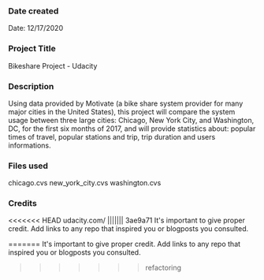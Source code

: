 ### Date created
Date: 12/17/2020

### Project Title
Bikeshare Project - Udacity

### Description
Using data provided by Motivate (a bike share system provider for many major cities in the United States), this project will compare the system usage between three large cities: Chicago, New York City, and Washington, DC, for the first six months of 2017, and will provide statistics about: popular times of travel, popular stations and trip,  trip duration and users informations.

### Files used
chicago.cvs
new_york_city.cvs
washington.cvs

### Credits
<<<<<<< HEAD
udacity.com/
||||||| 3ae9a71
It's important to give proper credit. Add links to any repo that inspired you or blogposts you consulted.

=======
It's important to give proper credit. Add links to any repo that inspired you or blogposts you consulted.
>>>>>>> refactoring

